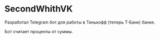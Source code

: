 # SecondWhithVK
Разработал Telegram бот для работы в Тинькофф (теперь Т-Банк) банке. 

Бот считает проценты от суммы.

